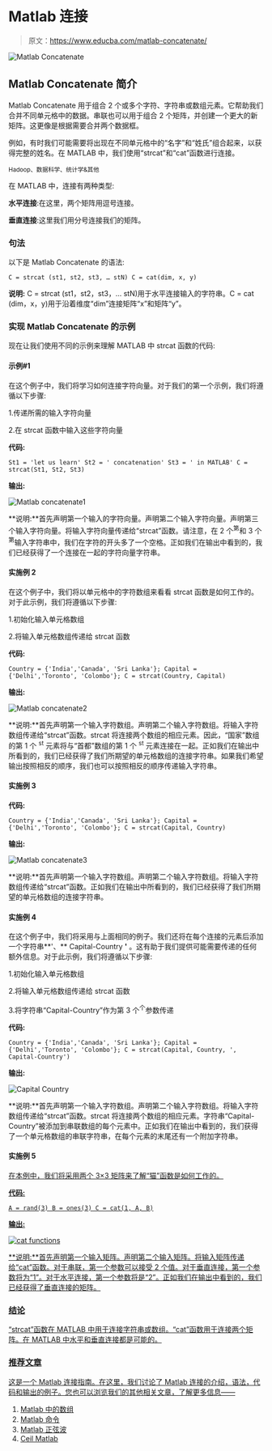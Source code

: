 # Matlab 连接

> 原文：<https://www.educba.com/matlab-concatenate/>

![Matlab Concatenate](img/190d4a63efaef0e7e946d3af95eb7637.png)



## Matlab Concatenate 简介

Matlab Concatenate 用于组合 2 个或多个字符、字符串或数组元素。它帮助我们合并不同单元格中的数据。串联也可以用于组合 2 个矩阵，并创建一个更大的新矩阵。这更像是根据需要合并两个数据框。

例如，有时我们可能需要将出现在不同单元格中的“名字”和“姓氏”组合起来，以获得完整的姓名。在 MATLAB 中，我们使用“strcat”和“cat”函数进行连接。

<small>Hadoop、数据科学、统计学&其他</small>

在 MATLAB 中，连接有两种类型:

**水平连接**:在这里，两个矩阵用逗号连接。

**垂直连接**:这里我们用分号连接我们的矩阵。

### 句法

以下是 Matlab Concatenate 的语法:

`C = strcat (st1, st2, st3, … stN)
C = cat(dim, x, y)`

**说明:** C = strcat (st1，st2，st3，… stN)用于水平连接输入的字符串。C = cat (dim，x，y)用于沿着维度“dim”连接矩阵“x”和矩阵“y”。

### 实现 Matlab Concatenate 的示例

现在让我们使用不同的示例来理解 MATLAB 中 strcat 函数的代码:

#### 示例#1

在这个例子中，我们将学习如何连接字符向量。对于我们的第一个示例，我们将遵循以下步骤:

1.传递所需的输入字符向量

2.在 strcat 函数中输入这些字符向量

**代码:**

`St1 = 'let us learn'
St2 = ' concatenation'
St3 = ' in MATLAB'
C = strcat(St1, St2, St3)`

**输出:**

![Matlab concatenate1](img/ab483f3fe79b69b2fcc8242ffef2352a.png)



**说明:**首先声明第一个输入的字符向量。声明第二个输入字符向量。声明第三个输入字符向量。将输入字符向量传递给“strcat”函数。请注意，在 2 个<sup>第</sup>和 3 个<sup>第</sup>输入字符串中，我们在字符的开头多了一个空格。正如我们在输出中看到的，我们已经获得了一个连接在一起的字符向量字符串。

#### 实施例 2

在这个例子中，我们将以单元格中的字符数组来看看 strcat 函数是如何工作的。对于此示例，我们将遵循以下步骤:

1.初始化输入单元格数组

2.将输入单元格数组传递给 strcat 函数

**代码:**

`Country = {'India','Canada', 'Sri Lanka'};
Capital = {'Delhi','Toronto', 'Colombo'};
C = strcat(Country, Capital)`

**输出:**

![Matlab concatenate2](img/2d36fcb8c712928d4f36f6475ff9e680.png)



**说明:**首先声明第一个输入字符数组。声明第二个输入字符数组。将输入字符数组传递给“strcat”函数。strcat 将连接两个数组的相应元素。因此，“国家”数组的第 1 个 <sup>st</sup> 元素将与“首都”数组的第 1 个 <sup>st</sup> 元素连接在一起。正如我们在输出中所看到的，我们已经获得了我们所期望的单元格数组的连接字符串。如果我们希望输出按照相反的顺序，我们也可以按照相反的顺序传递输入字符串。

#### 实施例 3

**代码:**

`Country = {'India','Canada', 'Sri Lanka'};
Capital = {'Delhi','Toronto', 'Colombo'};
C = strcat(Capital, Country)`

**输出:**

![Matlab concatenate3](img/2c22dc55e945c2fef402d7c52309e22a.png)



**说明:**首先声明第一个输入字符数组。声明第二个输入字符数组。将输入字符数组传递给“strcat”函数。正如我们在输出中所看到的，我们已经获得了我们所期望的单元格数组的连接字符串。

#### 实施例 4

在这个例子中，我们将采用与上面相同的例子。我们还将在每个连接的元素后添加一个字符串**'、** Capital-Country **'** 。这有助于我们提供可能需要传递的任何额外信息。对于此示例，我们将遵循以下步骤:

1.初始化输入单元格数组

2.将输入单元格数组传递给 strcat 函数

3.将字符串“Capital-Country”作为第 3 个<sup>个</sup>参数传递

**代码:**

`Country = {'India','Canada', 'Sri Lanka'};
Capital = {'Delhi','Toronto', 'Colombo'};
C = strcat(Capital, Country, ', Capital-Country')`

**输出:**

![Capital Country](img/269a98f4448bd5cd0a941870c4f88aaf.png)



**说明:**首先声明第一个输入字符数组。声明第二个输入字符数组。将输入字符数组传递给“strcat”函数。strcat 将连接两个数组的相应元素。字符串“Capital-Country”被添加到串联数组的每个元素中。正如我们在输出中看到的，我们获得了一个单元格数组的串联字符串，在每个元素的末尾还有一个附加字符串。

#### 实施例 5

<u>在本例中，我们将采用两个 3×3 矩阵来了解“猫”函数是如何工作的。</u>

 <u>**代码:**

`A = rand(3)
B = ones(3)
C = cat(1, A, B)`

**输出:**

![cat functions](img/673f75c76935c26932af57cae61fe6dd.png)



**说明:**首先声明第一个输入矩阵。声明第二个输入矩阵。将输入矩阵传递给“cat”函数。对于串联，第一个参数可以接受 2 个值。对于垂直连接，第一个参数将为“1”。对于水平连接，第一个参数将是“2”。正如我们在输出中看到的，我们已经获得了垂直连接的矩阵。

### 结论

“strcat”函数在 MATLAB 中用于连接字符串或数组。“cat”函数用于连接两个矩阵。在 MATLAB 中水平和垂直连接都是可能的。

### 推荐文章

这是一个 Matlab 连接指南。在这里，我们讨论了 Matlab 连接的介绍，语法，代码和输出的例子。您也可以浏览我们的其他相关文章，了解更多信息——

1.  [Matlab 中的数组](https://www.educba.com/arrays-in-matlab/)
2.  [Matlab 命令](https://www.educba.com/matlab-commands/)
3.  [Matlab 正弦波](https://www.educba.com/matlab-sine-wave/)
4.  [Ceil Matlab](https://www.educba.com/ceil-matlab/)





</u>